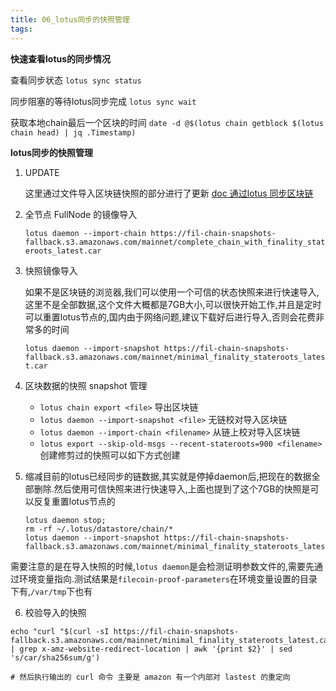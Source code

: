 ```yaml
---
title: 06_lotus同步的快照管理
tags: 
---
```


**快速查看lotus的同步情况**

查看同步状态 `lotus sync status`

同步阻塞的等待lotus同步完成 `lotus sync wait`

获取本地chain最后一个区块的时间 `date -d @$(lotus chain getblock $(lotus chain head) | jq .Timestamp)`

**lotus同步的快照管理**

1. UPDATE

	这里通过文件导入区块链快照的部分进行了更新 [doc 通过lotus 同步区块链](https://docs.filecoin.io/get-started/lotus/chain/#syncing)

2. 全节点 FullNode 的镜像导入

	`lotus daemon --import-chain https://fil-chain-snapshots-fallback.s3.amazonaws.com/mainnet/complete_chain_with_finality_stateroots_latest.car`

3. 快照镜像导入
	
	如果不是区块链的浏览器,我们可以使用一个可信的状态快照来进行快速导入,这里不是全部数据,这个文件大概都是7GB大小,可以很快开始工作,并且是定时可以重置lotus节点的,国内由于网络问题,建议下载好后进行导入,否则会花费非常多的时间
	
	`lotus daemon --import-snapshot https://fil-chain-snapshots-fallback.s3.amazonaws.com/mainnet/minimal_finality_stateroots_latest.car`
		
4. 区块数据的快照 snapshot 管理

	- `lotus chain export <file>` 导出区块链
	- `lotus daemon --import-snapshot <file>` 无链校对导入区块链
	- `lotus daemon --import-chain <filename>` 从链上校对导入区块链
	- `lotus export --skip-old-msgs --recent-stateroots=900 <filename>` 创建修剪过的快照可以如下方式创建

5. 缩减目前的lotus已经同步的链数据,其实就是停掉daemon后,把现在的数据全部删除.然后使用可信快照来进行快速导入,上面也提到了这个7GB的快照是可以反复重置lotus节点的
	
	```
	lotus daemon stop;
	rm -rf ~/.lotus/datastore/chain/*
	lotus daemon --import-snapshot https://fil-chain-snapshots-fallback.s3.amazonaws.com/mainnet/minimal_finality_stateroots_latest.car
	```
	
需要注意的是在导入快照的时候,`lotus daemon`是会检测证明参数文件的,需要先通过环境变量指向.测试结果是`filecoin-proof-parameters`在环境变量设置的目录下有,`/var/tmp`下也有

6. 校验导入的快照

```
echo "curl "$(curl -sI https://fil-chain-snapshots-fallback.s3.amazonaws.com/mainnet/minimal_finality_stateroots_latest.car | grep x-amz-website-redirect-location | awk '{print $2}' | sed 's/car/sha256sum/g')

# 然后执行输出的 curl 命令 主要是 amazon 有一个内部对 lastest 的重定向
```